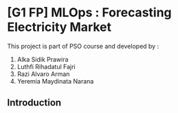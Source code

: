 <h1>[G1 FP] MLOps : Forecasting Electricity Market</h1>
This project is part of PSO course and developed by :

1. Alka Sidik Prawira
2. Luthfi Rihadatul Fajri
3. Razi Alvaro Arman
4. Yeremia Maydinata Narana

<h2>Introduction</h2>

